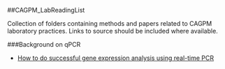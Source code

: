 ##CAGPM_LabReadingList


Collection of folders containing methods and papers related to CAGPM laboratory practices.  Links to source should be included where available.

###Background on qPCR

* [How to do successful gene expression analysis using real-time PCR](http://www.sciencedirect.com/science/article/pii/S1046202309002461 "Vandesompele")
